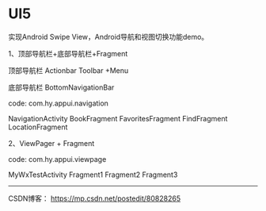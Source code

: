 # UI5

实现Android Swipe View，Android导航和视图切换功能demo。

1、顶部导航栏+底部导航栏+Fragment

顶部导航栏
Actionbar
Toolbar
+Menu

底部导航栏
BottomNavigationBar

code:
com.hy.appui.navigation

NavigationActivity
BookFragment
FavoritesFragment
FindFragment
LocationFragment


2、ViewPager + Fragment

code:
com.hy.appui.viewpage

MyWxTestActivity
Fragment1
Fragment2
Fragment3


------------------
CSDN博客：
https://mp.csdn.net/postedit/80828265
